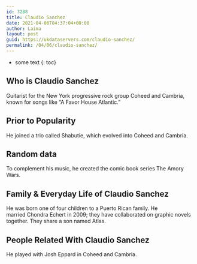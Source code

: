 ```yaml
---
id: 3288
title: Claudio Sanchez
date: 2021-04-06T04:37:04+00:00
author: Laima
layout: post
guid: https://ukdataservers.com/claudio-sanchez/
permalink: /04/06/claudio-sanchez/
---
```


* some text
{: toc}


## Who is Claudio Sanchez
                  
                  
                  
Guitarist for the New York progressive rock group Coheed and Cambria, known for songs like &#8220;A Favor House Atlantic.&#8221;
                  
              
            
              
            
                
                
                
## Prior to Popularity
                  
                  
                  
He joined a trio called Shabutie, which evolved into Coheed and Cambria.
                  
              
            
              
            
                
                
                
## Random data
                  
                  
                  
To complement his music, he created the comic book series The Amory Wars.
                  
              
            
              
            
                
                
                
## Family & Everyday Life of Claudio Sanchez
                  
                  
                  
He was born one of four children to a Puerto Rican family. He married Chondra Echert in 2009; they have collaborated on graphic novels together. They share a son named Atlas.
                  
              
            
              
            
                
                
                
## People Related With Claudio Sanchez
                  
                  
                  
He played with Josh Eppard in Coheed and Cambria.
                  
              
            
              
            
                
              
            
              
              
            
            
              
            
          
          
          